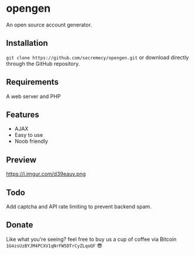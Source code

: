 # opengen
An open source account generator.
## Installation
`git clone https://github.com/secremecy/opengen.git` or download directly through the GitHub repository.
## Requirements
A web server and PHP
## Features
* AJAX
* Easy to use
* Noob friendly
## Preview
https://i.imgur.com/d39eauy.png
## Todo
Add captcha and API rate limiting to prevent backend spam.
## Donate
Like what you're seeing? feel free to buy us a cup of coffee via Bitcoin `1G4zsUzBYJM4PCXV1qNrFW5DTrCyZLqoQF` 😎
